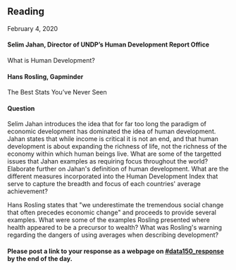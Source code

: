 ## Reading
February 4, 2020

#### Selim Jahan, Director of UNDP’s Human Development Report Office
What is Human Development?
#### Hans Rosling, Gapminder
The Best Stats You’ve Never Seen

#### Question

Selim Jahan introduces the idea that for far too long the paradigm of economic development has dominated the idea of human development.  Jahan states that while income is critical it is not an end, and that human development is about expanding the richness of life, not the richness of the economy within which human beings live.  What are some of the targetted issues that Jahan examples as requiring focus throughout the world?  Elaborate further on Jahan's definition of human development.  What are the different measures incorporated into the Human Development Index that serve to capture the breadth and focus of each countries' average achievement?

Hans Rosling states that "we underestimate the tremendous social change that often precedes economic change" and proceeds to provide several examples.  What were some of the examples Rosling presented where health appeared to be a precursor to wealth?  What was Rosling's warning regarding the dangers of using averages when describing development?

#### Please post a link to your response as a webpage on [#data150_response](https://wmdsi.slack.com/archives/CSPGRLE1F) by the end of the day.




